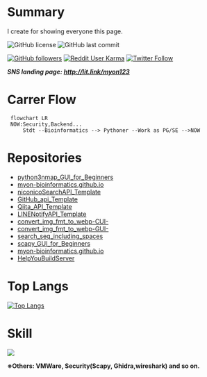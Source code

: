 # Summary
I create for showing everyone this page.

![GitHub license](https://img.shields.io/github/license/myon-bioinformatics/python3nmap_GUI_for_Beginners)
![GitHub last commit](https://img.shields.io/github/last-commit/myon-bioinformatics/myon-bioinformatics)

[![GitHub followers](https://img.shields.io/github/followers/myon-bioinformatics?style=social)](https://github.com/myon-bioinformatics)
[![Reddit User Karma](https://img.shields.io/reddit/user-karma/combined/myon_reddit?style=social)](https://www.reddit.com/user/myon_reddit/)
[![Twitter Follow](https://img.shields.io/twitter/follow/myonitbusiness?style=social)](https://twitter.com/myonitbusiness)

_**SNS landing page: http://lit.link/myon123**_

# Carrer Flow
```mermaid
 flowchart LR
 NOW:Security,Backend...
	 Stdt --Bioinformatics --> Pythoner --Work as PG/SE -->NOW
```

# Repositories
- [python3nmap_GUI_for_Beginners](https://github.com/myon-bioinformatics/python3nmap_GUI_for_Beginners)
- [myon-bioinformatics.github.io](https://github.com/myon-bioinformatics/myon-bioinformatics.github.io)
- [niconicoSearchAPI_Template](https://github.com/myon-bioinformatics/niconicoSearchAPI_Template)
- [GitHub_api_Template](https://github.com/myon-bioinformatics/GitHub_api_Template)
- [Qiita_API_Template](https://github.com/myon-bioinformatics/Qiita_API_Template)
- [LINENotifyAPI_Template](https://github.com/myon-bioinformatics/LINENotifyAPI_Template)
- [convert_img_fmt_to_webp-CUI-](https://github.com/myon-bioinformatics/convert_img_fmt_to_webp-CUI-)
- [convert_img_fmt_to_webp-GUI-](https://github.com/myon-bioinformatics/convert_img_fmt_to_webp-GUI-)
- [search_seq_including_spaces](https://github.com/myon-bioinformatics/search_seq_including_spaces)
- [scapy_GUI_for_Beginners](https://github.com/myon-bioinformatics/scapy_GUI_for_Beginners)
- [myon-bioinformatics.github.io](https://github.com/myon-bioinformatics/myon-bioinformatics.github.io)
- [HelpYouBuildServer](https://github.com/myon-bioinformatics/HelpYouBuildServer)

# Top Langs

[![Top Langs](https://github-readme-stats.vercel.app/api/top-langs/?username=myon-bioinformatics&name&layout=compact&theme=vue-dark)](https://github.com/myon-bioinformatics/github-readme-stats)


# Skill

<img src="https://skillicons.dev/icons?i=python,golang,ruby,typescript,js,html,github,vscode,docker,dart,androidstudio,aws" />

  **※Others: VMWare, Security(Scapy, Ghidra,wireshark) and so on.**



